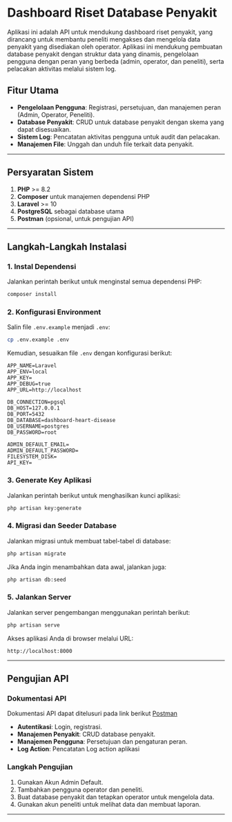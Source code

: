 # Dashboard Riset Database Penyakit

Aplikasi ini adalah API untuk mendukung dashboard riset penyakit, yang dirancang untuk membantu peneliti mengakses dan mengelola data penyakit yang disediakan oleh operator. Aplikasi ini mendukung pembuatan database penyakit dengan struktur data yang dinamis, pengelolaan pengguna dengan peran yang berbeda (admin, operator, dan peneliti), serta pelacakan aktivitas melalui sistem log.

## Fitur Utama
- **Pengelolaan Pengguna**: Registrasi, persetujuan, dan manajemen peran (Admin, Operator, Peneliti).
- **Database Penyakit**: CRUD untuk database penyakit dengan skema yang dapat disesuaikan.
- **Sistem Log**: Pencatatan aktivitas pengguna untuk audit dan pelacakan.
- **Manajemen File**: Unggah dan unduh file terkait data penyakit.

---

## Persyaratan Sistem
1. **PHP** >= 8.2
2. **Composer** untuk manajemen dependensi PHP
3. **Laravel** >= 10
4. **PostgreSQL** sebagai database utama
5. **Postman** (opsional, untuk pengujian API)

---

## Langkah-Langkah Instalasi

### 1. Instal Dependensi
Jalankan perintah berikut untuk menginstal semua dependensi PHP:
```bash
composer install
```

### 2. Konfigurasi Environment
Salin file `.env.example` menjadi `.env`:
```bash
cp .env.example .env
```
Kemudian, sesuaikan file `.env` dengan konfigurasi berikut:
```dotenv
APP_NAME=Laravel
APP_ENV=local
APP_KEY=
APP_DEBUG=true
APP_URL=http://localhost

DB_CONNECTION=pgsql
DB_HOST=127.0.0.1
DB_PORT=5432
DB_DATABASE=dashboard-heart-disease
DB_USERNAME=postgres
DB_PASSWORD=root

ADMIN_DEFAULT_EMAIL=
ADMIN_DEFAULT_PASSWORD=
FILESYSTEM_DISK=
API_KEY=
```

### 3. Generate Key Aplikasi
Jalankan perintah berikut untuk menghasilkan kunci aplikasi:
```bash
php artisan key:generate
```

### 4. Migrasi dan Seeder Database
Jalankan migrasi untuk membuat tabel-tabel di database:
```bash
php artisan migrate
```
Jika Anda ingin menambahkan data awal, jalankan juga:
```bash
php artisan db:seed
```

### 5. Jalankan Server
Jalankan server pengembangan menggunakan perintah berikut:
```bash
php artisan serve
```
Akses aplikasi Anda di browser melalui URL:
```
http://localhost:8000
```

---

## Pengujian API

### Dokumentasi API
Dokumentasi API dapat ditelusuri pada link berikut [Postman](https://www.postman.com/bold-resonance-703748/workspace/new-team-workspace)
- **Autentikasi**: Login, registrasi.
- **Manajemen Penyakit**: CRUD database penyakit.
- **Manajemen Pengguna**: Persetujuan dan pengaturan peran.
- **Log Action**: Pencatatan Log action aplikasi

### Langkah Pengujian
1. Gunakan Akun Admin Default.
2. Tambahkan pengguna operator dan peneliti.
3. Buat database penyakit dan tetapkan operator untuk mengelola data.
4. Gunakan akun peneliti untuk melihat data dan membuat laporan.

---
